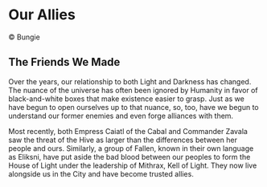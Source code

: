 # Our Allies

© Bungie

## The Friends We Made

Over the years, our relationship to both Light and Darkness has changed. The nuance of the universe has often been ignored by Humanity in favor of black-and-white boxes that make existence easier to grasp. Just as we have begun to open ourselves up to that nuance, so, too, have we begun to understand our former enemies and even forge alliances with them.

Most recently, both Empress Caiatl of the Cabal and Commander Zavala saw the threat of the Hive as larger than the differences between her people and ours. Similarly, a group of Fallen, known in their own language as Eliksni, have put aside the bad blood between our peoples to form the House of Light under the leadership of Mithrax, Kell of Light. They now live alongside us in the City and have become trusted allies.

